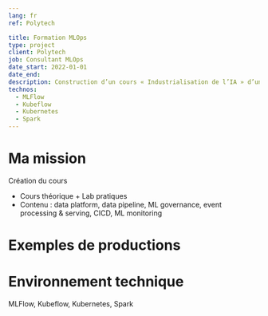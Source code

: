 ```yaml
---
lang: fr
ref: Polytech

title: Formation MLOps
type: project
client: Polytech
job: Consultant MLOps
date_start: 2022-01-01
date_end: 
description: Construction d’un cours « Industrialisation de l’IA » d’une vingtaine d’heure pour les étudiants de dernière année de la spécialité Science des données
technos:
  - MLFlow
  - Kubeflow
  - Kubernetes
  - Spark
---
```

# Ma mission

Création du cours
- Cours théorique + Lab pratiques
- Contenu : data platform, data pipeline, ML governance, event processing & serving, CICD, ML monitoring

# Exemples de productions

# Environnement technique
MLFlow, Kubeflow, Kubernetes, Spark